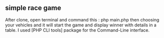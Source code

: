 <h2>simple race game</h2>
<p>
  After clone, open terminal and command this : php main.php
then choosing your vehicles and it will start the game and display winner with details in a table.
I used [PHP CLI tools] package for the Command-Line interface.
</p>
